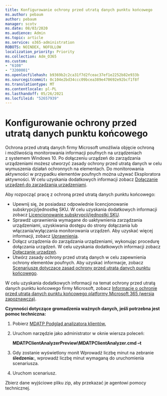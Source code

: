 ```yaml
---
title: Konfigurowanie ochrony przed utratą danych punktu końcowego
ms.author: pebaum
author: pebaum
manager: scotv
ms.date: 08/03/2020
ms.audience: Admin
ms.topic: article
ms.service: o365-administration
ROBOTS: NOINDEX, NOFOLLOW
localization_priority: Priority
ms.collection: Adm_O365
ms.custom:
- "6108"
- "3200001"
ms.openlocfilehash: b9369b2c2ca31f7d2fceac37ef1e2252b82e933b
ms.sourcegitcommit: 0c104e2bd34ccc09bcea389e470692e92bcf1f8f
ms.translationtype: MT
ms.contentlocale: pl-PL
ms.lasthandoff: 05/26/2021
ms.locfileid: "52657939"
---
```

# <a name="configure-endpoint-dlp"></a>Konfigurowanie ochrony przed utratą danych punktu końcowego

Ochrona przed utratą danych firmy Microsoft umożliwia objęcie ochroną i możliwością monitorowania informacji poufnych na urządzeniach z systemem Windows 10. Po dołączeniu urządzeń do zarządzania urządzeniami możesz utworzyć zasady ochrony przed utratą danych w celu wymuszenia działań ochronnych na elementach. Do monitorowania aktywności w przypadku elementów poufnych można używać Eksploratora aktywności. W celu uzyskania dodatkowych informacji zobacz [Dołączanie urządzeń do zarządzania urządzeniami](/microsoft-365/compliance/endpoint-dlp-getting-started#onboarding-devices-into-device-management).  

Aby rozpocząć pracę z ochroną przed utratą danych punktu końcowego:

- Upewnij się, że posiadasz odpowiednie licencjonowanie subskrypcji/jednostkę SKU. W celu uzyskania dodatkowych informacji zobacz [Licencjonowanie subskrypcji/jednostki SKU](/microsoft-365/compliance/endpoint-dlp-getting-started#skusubscriptions-licensing).
- Sprawdź uprawnienia wymagane do uaktywnienia zarządzania urządzeniami, uzyskiwania dostępu do strony dołączania lub włączania/wyłączania monitorowania urządzeń. Aby uzyskać więcej informacji, zobacz [Uprawnienia](/microsoft-365/compliance/endpoint-dlp-getting-started#permissions).
- Dołącz urządzenia do zarządzania urządzeniami, wykonując procedurę dołączania urządzeń. W celu uzyskania dodatkowych informacji zobacz [Dołączanie urządzeń](/microsoft-365/compliance/endpoint-dlp-getting-started#onboarding-devices). 
- Utwórz zasady ochrony przed utratą danych w celu zapewnienia ochrony elementów poufnych. Aby uzyskać informacje, zobacz [Scenariusze dotyczące zasad ochrony przed utratą danych punktu końcowego](/microsoft-365/compliance/endpoint-dlp-using?view=o365-worldwide#endpoint-dlp-policy-scenarios).

W celu uzyskania dodatkowych informacji na temat ochrony przed utratą danych punktu końcowego firmy Microsoft, zobacz [Informacje o ochronie przed utratą danych punktu końcowego platformy Microsoft 365 (wersja zapoznawcza)](/microsoft-365/compliance/endpoint-dlp-learn-about).

**Czynności dotyczące gromadzenia ważnych danych, jeśli potrzebna jest pomoc techniczna:**

1. Pobierz [MDATP Podgląd analizatora klientów.](https://aka.ms/betamdatpanalyzer)
1. Uruchom narzędzie jako administrator w oknie wiersza poleceń:

    **MDATPClientAnalyzerPreview\MDATPClientAnalyzer.cmd –t**

1. Gdy zostanie wyświetlony monit Wprowadź liczbę minut na zebranie **śledzenia:**, wprowadź liczbę minut wymaganą do uruchomienia scenariusza.
1. Uruchom scenariusz.

Zbierz dane wyjściowe pliku zip, aby przekazać je agentowi pomocy technicznej.

